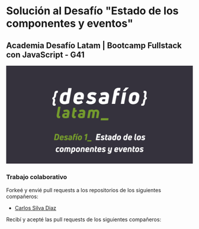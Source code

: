 # Solución al Desafío "Estado de los componentes y eventos"

## Academia Desafío Latam | Bootcamp Fullstack con JavaScript - G41

![banner](./src/assets/og-image.jpg)

### Trabajo colaborativo

Forkeé y envié pull requests a los repositorios de los siguientes compañeros:

- [Carlos Silva Diaz](https://github.com/darjnest/formulario)

Recibí y acepté las pull requests de los siguientes compañeros:
